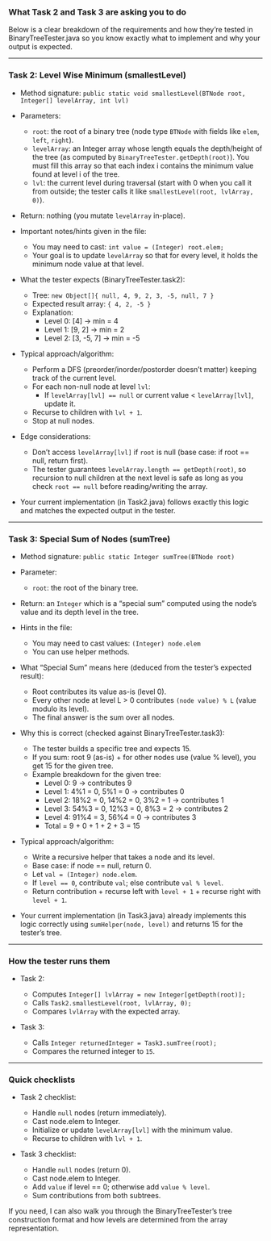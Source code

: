 ### What Task 2 and Task 3 are asking you to do

Below is a clear breakdown of the requirements and how they’re tested in BinaryTreeTester.java so you know exactly what to implement and why your output is expected.

---

### Task 2: Level Wise Minimum (smallestLevel)

- Method signature: `public static void smallestLevel(BTNode root, Integer[] levelArray, int lvl)`
- Parameters:
    - `root`: the root of a binary tree (node type `BTNode` with fields like `elem`, `left`, `right`).
    - `levelArray`: an Integer array whose length equals the depth/height of the tree (as computed by `BinaryTreeTester.getDepth(root)`). You must fill this array so that each index i contains the minimum value found at level i of the tree.
    - `lvl`: the current level during traversal (start with 0 when you call it from outside; the tester calls it like `smallestLevel(root, lvlArray, 0)`).
- Return: nothing (you mutate `levelArray` in-place).
- Important notes/hints given in the file:
    - You may need to cast: `int value = (Integer) root.elem;`
    - Your goal is to update `levelArray` so that for every level, it holds the minimum node value at that level.

- What the tester expects (BinaryTreeTester.task2):
    - Tree: `new Object[]{ null, 4, 9, 2, 3, -5, null, 7 }`
    - Expected result array: `{ 4, 2, -5 }`
    - Explanation:
        - Level 0: [4] → min = 4
        - Level 1: [9, 2] → min = 2
        - Level 2: [3, -5, 7] → min = -5

- Typical approach/algorithm:
    - Perform a DFS (preorder/inorder/postorder doesn’t matter) keeping track of the current level.
    - For each non-null node at level `lvl`:
        - If `levelArray[lvl] == null` or current value < `levelArray[lvl]`, update it.
    - Recurse to children with `lvl + 1`.
    - Stop at null nodes.

- Edge considerations:
    - Don’t access `levelArray[lvl]` if `root` is null (base case: if root == null, return first).
    - The tester guarantees `levelArray.length == getDepth(root)`, so recursion to null children at the next level is safe as long as you check `root == null` before reading/writing the array.

- Your current implementation (in Task2.java) follows exactly this logic and matches the expected output in the tester.

---

### Task 3: Special Sum of Nodes (sumTree)

- Method signature: `public static Integer sumTree(BTNode root)`
- Parameter:
    - `root`: the root of the binary tree.
- Return: an `Integer` which is a “special sum” computed using the node’s value and its depth level in the tree.
- Hints in the file:
    - You may need to cast values: `(Integer) node.elem`
    - You can use helper methods.

- What “Special Sum” means here (deduced from the tester’s expected result):
    - Root contributes its value as-is (level 0).
    - Every other node at level L > 0 contributes `(node value) % L` (value modulo its level).
    - The final answer is the sum over all nodes.

- Why this is correct (checked against BinaryTreeTester.task3):
    - The tester builds a specific tree and expects 15.
    - If you sum: root 9 (as-is) + for other nodes use (value % level), you get 15 for the given tree.
    - Example breakdown for the given tree:
        - Level 0: 9 → contributes 9
        - Level 1: 4%1 = 0, 5%1 = 0 → contributes 0
        - Level 2: 18%2 = 0, 14%2 = 0, 3%2 = 1 → contributes 1
        - Level 3: 54%3 = 0, 12%3 = 0, 8%3 = 2 → contributes 2
        - Level 4: 91%4 = 3, 56%4 = 0 → contributes 3
        - Total = 9 + 0 + 1 + 2 + 3 = 15

- Typical approach/algorithm:
    - Write a recursive helper that takes a node and its level.
    - Base case: if node == null, return 0.
    - Let `val = (Integer) node.elem`.
    - If `level == 0`, contribute `val`; else contribute `val % level`.
    - Return contribution + recurse left with `level + 1` + recurse right with `level + 1`.

- Your current implementation (in Task3.java) already implements this logic correctly using `sumHelper(node, level)` and returns 15 for the tester’s tree.

---

### How the tester runs them
- Task 2:
    - Computes `Integer[] lvlArray = new Integer[getDepth(root)];`
    - Calls `Task2.smallestLevel(root, lvlArray, 0);`
    - Compares `lvlArray` with the expected array.

- Task 3:
    - Calls `Integer returnedInteger = Task3.sumTree(root);`
    - Compares the returned integer to `15`.

---

### Quick checklists
- Task 2 checklist:
    - Handle `null` nodes (return immediately).
    - Cast node.elem to Integer.
    - Initialize or update `levelArray[lvl]` with the minimum value.
    - Recurse to children with `lvl + 1`.

- Task 3 checklist:
    - Handle `null` nodes (return 0).
    - Cast node.elem to Integer.
    - Add `value` if level == 0; otherwise add `value % level`.
    - Sum contributions from both subtrees.

If you need, I can also walk you through the BinaryTreeTester’s tree construction format and how levels are determined from the array representation.